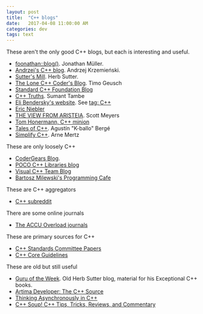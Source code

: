 ```yaml
---
layout: post
title:  "C++ blogs"
date:   2017-04-08 11:00:00 AM
categories: dev
tags: text
---
```


These aren't the only good C++ blogs, but each is interesting and useful.

- [foonathan::blog()](http://foonathan.net/). Jonathan Müller.
- [Andrzej's C++ blog](https://akrzemi1.wordpress.com/). Andrzej Krzemieński.
- [Sutter's Mill](https://herbsutter.com/). Herb Sutter.
- [The Lone C++ Coder's Blog](http://www.lonecpluspluscoder.com/). Timo Geusch
- [Standard C++ Foundation Blog](https://isocpp.org/blog)
- [C++ Truths](http://cpptruths.blogspot.com/). Sumant Tambe
- [Eli Bendersky's website](http://eli.thegreenplace.net/). See [tag: C++](http://eli.thegreenplace.net/tag/c-c)
- [Eric Niebler](http://ericniebler.com/)
- [THE VIEW FROM ARISTEIA](http://scottmeyers.blogspot.com/). Scott Meyers
- [Tom Honermann, C++ minion](http://honermann.net/blog/)
- [Tales of C++](http://talesofcpp.fusionfenix.com/). Agustín "K-ballo" Bergé
- [Simplify C++](https://arne-mertz.de/). Arne Mertz

These are only loosely C++

- [CoderGears Blog](http://codergears.com/Blog/).
- [POCO C++ Libraries blog](https://pocoproject.org/blog/)
- [Visual C++ Team Blog](https://blogs.msdn.microsoft.com/vcblog/)
- [Bartosz Milewski's Programming Cafe](https://bartoszmilewski.com/)

These are C++ aggregators

- [C++ subreddit](https://www.reddit.com/r/cpp/)

There are some online journals

- [The ACCU Overload journals](https://accu.org/index.php/journals/c78/)

These are primary sources for C++

- [C++ Standards Committee Papers](http://www.open-std.org/jtc1/sc22/wg21/docs/papers/)
- [C++ Core Guidelines](http://isocpp.github.io/CppCoreGuidelines/CppCoreGuidelines)

These are old but still useful

- [Guru of the Week](http://www.gotw.ca/gotw/). Old Herb Sutter blog, material for his Exceptional C++ books.
- [Artima Developer: The C++ Source](https://www.artima.com/cppsource)
- [Thinking Asynchronously in C++](http://blog.think-async.com/)
- [C++ Soup! C++ Tips, Tricks, Reviews, and Commentary](http://www.cplusplus-soup.com/)
